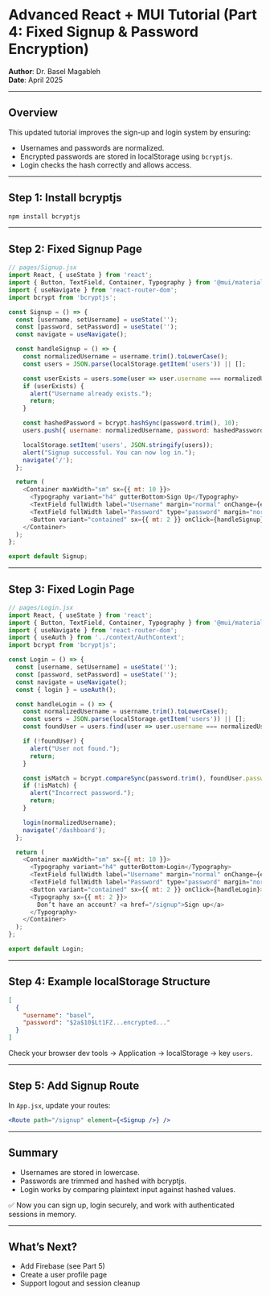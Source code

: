 
# Advanced React + MUI Tutorial (Part 4: Fixed Signup & Password Encryption)

**Author**: Dr. Basel Magableh  
**Date**: April 2025

---

## Overview

This updated tutorial improves the sign-up and login system by ensuring:

- Usernames and passwords are normalized.
- Encrypted passwords are stored in localStorage using `bcryptjs`.
- Login checks the hash correctly and allows access.

---

## Step 1: Install bcryptjs

```bash
npm install bcryptjs
```

---

## Step 2: Fixed Signup Page

```javascript
// pages/Signup.jsx
import React, { useState } from 'react';
import { Button, TextField, Container, Typography } from '@mui/material';
import { useNavigate } from 'react-router-dom';
import bcrypt from 'bcryptjs';

const Signup = () => {
  const [username, setUsername] = useState('');
  const [password, setPassword] = useState('');
  const navigate = useNavigate();

  const handleSignup = () => {
    const normalizedUsername = username.trim().toLowerCase();
    const users = JSON.parse(localStorage.getItem('users')) || [];

    const userExists = users.some(user => user.username === normalizedUsername);
    if (userExists) {
      alert("Username already exists.");
      return;
    }

    const hashedPassword = bcrypt.hashSync(password.trim(), 10);
    users.push({ username: normalizedUsername, password: hashedPassword });

    localStorage.setItem('users', JSON.stringify(users));
    alert("Signup successful. You can now log in.");
    navigate('/');
  };

  return (
    <Container maxWidth="sm" sx={{ mt: 10 }}>
      <Typography variant="h4" gutterBottom>Sign Up</Typography>
      <TextField fullWidth label="Username" margin="normal" onChange={e => setUsername(e.target.value)} />
      <TextField fullWidth label="Password" type="password" margin="normal" onChange={e => setPassword(e.target.value)} />
      <Button variant="contained" sx={{ mt: 2 }} onClick={handleSignup}>Sign Up</Button>
    </Container>
  );
};

export default Signup;
```

---

## Step 3: Fixed Login Page

```javascript
// pages/Login.jsx
import React, { useState } from 'react';
import { Button, TextField, Container, Typography } from '@mui/material';
import { useNavigate } from 'react-router-dom';
import { useAuth } from '../context/AuthContext';
import bcrypt from 'bcryptjs';

const Login = () => {
  const [username, setUsername] = useState('');
  const [password, setPassword] = useState('');
  const navigate = useNavigate();
  const { login } = useAuth();

  const handleLogin = () => {
    const normalizedUsername = username.trim().toLowerCase();
    const users = JSON.parse(localStorage.getItem('users')) || [];
    const foundUser = users.find(user => user.username === normalizedUsername);

    if (!foundUser) {
      alert("User not found.");
      return;
    }

    const isMatch = bcrypt.compareSync(password.trim(), foundUser.password);
    if (!isMatch) {
      alert("Incorrect password.");
      return;
    }

    login(normalizedUsername);
    navigate('/dashboard');
  };

  return (
    <Container maxWidth="sm" sx={{ mt: 10 }}>
      <Typography variant="h4" gutterBottom>Login</Typography>
      <TextField fullWidth label="Username" margin="normal" onChange={e => setUsername(e.target.value)} />
      <TextField fullWidth label="Password" type="password" margin="normal" onChange={e => setPassword(e.target.value)} />
      <Button variant="contained" sx={{ mt: 2 }} onClick={handleLogin}>Login</Button>
      <Typography sx={{ mt: 2 }}>
        Don’t have an account? <a href="/signup">Sign up</a>
      </Typography>
    </Container>
  );
};

export default Login;
```

---

## Step 4: Example localStorage Structure

```json
[
  {
    "username": "basel",
    "password": "$2a$10$Lt1FZ...encrypted..."
  }
]
```

Check your browser dev tools → Application → localStorage → key `users`.

---

## Step 5: Add Signup Route

In `App.jsx`, update your routes:

```jsx
<Route path="/signup" element={<Signup />} />
```

---

## Summary

- Usernames are stored in lowercase.
- Passwords are trimmed and hashed with bcryptjs.
- Login works by comparing plaintext input against hashed values.

✅ Now you can sign up, login securely, and work with authenticated sessions in memory.

---

## What’s Next?

- Add Firebase (see Part 5)
- Create a user profile page
- Support logout and session cleanup
